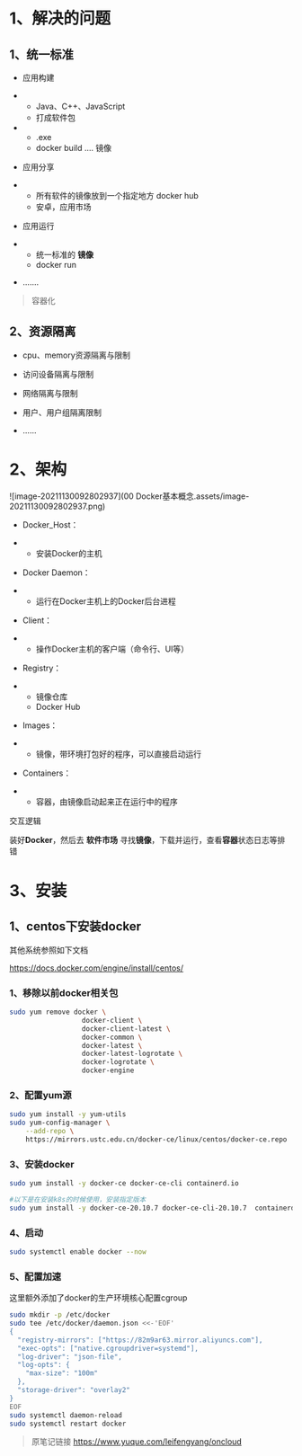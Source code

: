 # 1、解决的问题

## 1、统一标准

- 应用构建 

- - Java、C++、JavaScript
  - 打成软件包

- - .exe
  - docker build ....   镜像

- 应用分享

- - 所有软件的镜像放到一个指定地方  docker hub
  - 安卓，应用市场

- 应用运行

- - 统一标准的 **镜像**
  - docker run

- .......

> 容器化

## 2、资源隔离

- cpu、memory资源隔离与限制
- 访问设备隔离与限制

- 网络隔离与限制
- 用户、用户组隔离限制

- ......

# 2、架构

![image-20211130092802937](00 Docker基本概念.assets/image-20211130092802937.png)



- Docker_Host：

- - 安装Docker的主机

- Docker Daemon：

- - 运行在Docker主机上的Docker后台进程

- Client：

- - 操作Docker主机的客户端（命令行、UI等）

- Registry：

- - 镜像仓库
  - Docker Hub

- Images：

- - 镜像，带环境打包好的程序，可以直接启动运行

- Containers：

- - 容器，由镜像启动起来正在运行中的程序

交互逻辑

装好**Docker**，然后去 **软件市场** 寻找**镜像**，下载并运行，查看**容器**状态日志等排错

# 3、安装

## 1、centos下安装docker

其他系统参照如下文档

https://docs.docker.com/engine/install/centos/

### 1、移除以前docker相关包

```bash
sudo yum remove docker \
                  docker-client \
                  docker-client-latest \
                  docker-common \
                  docker-latest \
                  docker-latest-logrotate \
                  docker-logrotate \
                  docker-engine
```

### 2、配置yum源

```bash
sudo yum install -y yum-utils
sudo yum-config-manager \
    --add-repo \
    https://mirrors.ustc.edu.cn/docker-ce/linux/centos/docker-ce.repo
```

### 3、安装docker

```bash
sudo yum install -y docker-ce docker-ce-cli containerd.io

#以下是在安装k8s的时候使用，安装指定版本
sudo yum install -y docker-ce-20.10.7 docker-ce-cli-20.10.7  containerd.io-1.4.6
```

### 4、启动

```bash
sudo systemctl enable docker --now
```

### 5、配置加速

这里额外添加了docker的生产环境核心配置cgroup

```bash
sudo mkdir -p /etc/docker
sudo tee /etc/docker/daemon.json <<-'EOF'
{
  "registry-mirrors": ["https://82m9ar63.mirror.aliyuncs.com"],
  "exec-opts": ["native.cgroupdriver=systemd"],
  "log-driver": "json-file",
  "log-opts": {
    "max-size": "100m"
  },
  "storage-driver": "overlay2"
}
EOF
sudo systemctl daemon-reload
sudo systemctl restart docker
```



> 原笔记链接 https://www.yuque.com/leifengyang/oncloud